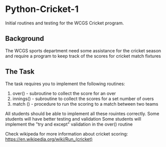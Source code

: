 # Python-Cricket-1
Initial routines and testing for the WCGS Cricket program.

Background
----------

The WCGS sports department need some assistance for the cricket season and require a program 
to keep track of the scores for cricket match fixtures

The Task
--------

The task requires you to implement the following routines:
1) over() - subroutine to collect the score for an over
2) innings() - subroutine to collect the scores for a set number of overs
3) match () - procedure to run the scoring to a match between two teams

All students should be able to implement all these rouintes correctly.
Some students will have better testing and validation
Some students will implement the "try and except" validation in the over() routine

Check wikipeda for more information about cricket scoring: https://en.wikipedia.org/wiki/Run_(cricket)
